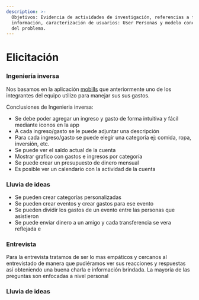 ```yaml
---
description: >-
  Objetivos: Evidencia de actividades de investigación, referencias a fuentes de
  información, caracterización de usuarios: User Personas y modelo conceptual
  del problema.
---
```


# Elicitación

### Ingeniería inversa

Nos basamos en la aplicación [mobills](https://www.mobillsapp.com/es) que anteriormente uno de los integrantes del equipo utilizo para manejar sus sus gastos.

Conclusiones de Ingenieria inversa:

* Se debe poder agregar un ingreso y gasto de forma intuitiva y fácil mediante iconos en la app
* A cada ingreso/gasto se le puede adjuntar una descripción
* Para cada ingreso/gasto se puede elegir una categoría ej: comida, ropa, inversión, etc.
* Se puede ver el saldo actual de la cuenta
* Mostrar grafico con gastos e ingresos por categoría
* Se puede crear un presupuesto de dinero mensual
* Es posible ver un calendario con la actividad de la cuenta 

### Lluvia de ideas

* Se pueden crear categorías personalizadas 
* Se pueden crear eventos y crear gastos para ese evento
* Se pueden dividir los gastos de un evento entre las personas que asistieron
* Se puede enviar dinero a un amigo y cada transferencia se vera reflejada e

### Entrevista

Para la entrevista tratamos de ser lo mas empáticos y cercanos al entrevistado de manera que pudiéramos ver sus reacciones y respuestas así obteniendo una buena charla e información brindada. La mayoría de las preguntas son enfocadas a nivel personal

### Lluvia de ideas



